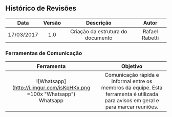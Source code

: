 ## Histórico de Revisões

| Data | Versão | Descrição | Autor |
|:----:|:------:|:---------:|:-----:|
|17/03/2017|1.0|Criação da estrutura do documento|Rafael Rabetti|

### Ferramentas de Comunicação

|**Ferramenta**|**Objetivo**|
|:------------:|:----------:|
|![Whatsapp](http://i.imgur.com/isKpHKx.png =100x "Whatsapp") <br /> Whatsapp| Comunicação rápida e informal entre os membros da equipe. Esta ferramenta é utilizada para avisos em geral e para marcar reuniões.|